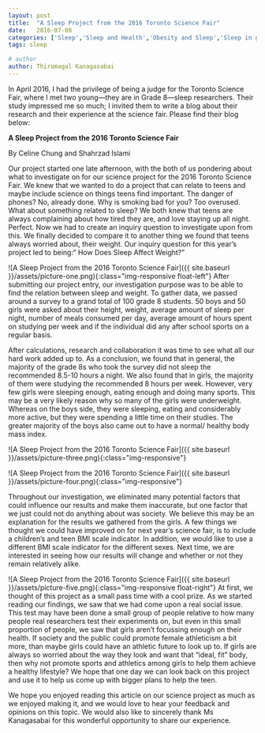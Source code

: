```yaml
---
layout: post
title:  "A Sleep Project from the 2016 Toronto Science Fair"
date:   2016-07-08
categories: ['Sleep','Sleep and Health','Obesity and Sleep','Sleep in general']
tags: sleep

# author
author: Thirumagal Kanagasabai
---
```


In April 2016, I had the privilege of being a judge for the Toronto Science Fair, where I met two young—they are in Grade 8—sleep researchers. Their study impressed me so much; I invited them to write a blog about their research and their experience at the science fair. Please find their blog below: <!-- more -->

**A Sleep Project from the 2016 Toronto Science Fair**

By Celine Chung and Shahrzad Islami
 
Our project started one late afternoon, with the both of us pondering about what to investigate on for our science project for the 2016 Toronto Science Fair. We knew that we wanted to do a project that can relate to teens and maybe include science on things teens find important. The danger of phones? No, already done. Why is smoking bad for you? Too overused. What about something related to sleep? We both knew that teens are always complaining about how tired they are, and love staying up all night. Perfect. Now we had to create an inquiry question to investigate upon from this. We finally decided to compare it to another thing we found that teens always worried about, their weight. Our inquiry question for this year’s project led to being:“ How Does Sleep Affect Weight?”
 
![A Sleep Project from the 2016 Toronto Science Fair]({{ site.baseurl }}/assets/picture-one.png){:class="img-responsive float-left"} After submitting our project entry, our investigation purpose was to be able to find the relation between sleep and weight. To gather data, we passed around a survey to a grand total of 100 grade 8 students. 50 boys and 50 girls were asked about their height, weight, average amount of sleep per night, number of meals consumed per day, average amount of hours spent on studying per week and if the individual did any after school sports on a regular basis.

After calculations, research and collaboration it was time to see what all our hard work added up to. As a conclusion, we found that in general, the majority of the grade 8s who took the survey did not sleep the recommended 8.5-10 hours a night. We also found that in girls, the majority of them were studying the recommended 8 hours per week. However, very few girls were sleeping enough, eating enough and doing many sports. This may be a very likely reason why so many of the girls were underweight. Whereas on the boys side, they were sleeping, eating and considerably more active, but they were spending a little time on their studies. The greater majority of the boys also came out to have a normal/ healthy body mass index.

![A Sleep Project from the 2016 Toronto Science Fair]({{ site.baseurl }}/assets/picture-three.png){:class="img-responsive"}

![A Sleep Project from the 2016 Toronto Science Fair]({{ site.baseurl }}/assets/picture-four.png){:class="img-responsive"}

Throughout our investigation, we eliminated many potential factors that could influence our results and make them inaccurate, but one factor that we just could not do anything about was society. We believe this may be an explanation for the results we gathered from the girls. A few things we thought we could have improved on for next year’s science fair, is to include a children’s and teen BMI scale indicator. In addition, we would like to use a different BMI scale indicator for the different sexes. Next time, we are interested in seeing how our results will change and whether or not they remain relatively alike.

![A Sleep Project from the 2016 Toronto Science Fair]({{ site.baseurl }}/assets/picture-five.png){:class="img-responsive float-right"}
At first, we thought of this project as a small pass time with a cool prize. As we started reading our findings, we saw that we had come upon a real social issue. This test may have been done a small group of people relative to how many people real researchers test their experiments on, but even in this small proportion of people, we saw that girls aren’t focussing enough on their health. If society and the public could promote female athleticism a bit more, than maybe girls could have an athletic future to look up to. If girls are always so worried about the way they look and want that “ideal, fit” body, then why not promote sports and athletics among girls to help them achieve a healthy lifestyle? We hope that one day we can look back on this project and use it to help us come up with bigger plans to help the teen.


We hope you enjoyed reading this article on our science project as much as we enjoyed making it, and we would love to hear your feedback and opinions on this topic. We would also like to sincerely thank Ms Kanagasabai for this wonderful opportunity to share our experience.
